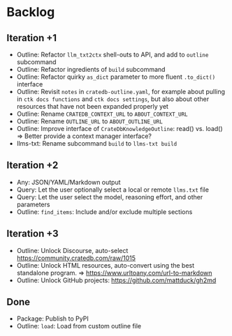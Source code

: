 # Backlog

## Iteration +1
- Outline: Refactor `llm_txt2ctx` shell-outs to API, and add to `outline` subcommand
- Outline: Refactor ingredients of `build` subcommand
- Outline: Refactor quirky `as_dict` parameter to more fluent `.to_dict()` interface
- Outline: Revisit `notes` in `cratedb-outline.yaml`, for example about
  pulling in `ctk docs functions` and `ctk docs settings`, but also about
  other resources that have not been expanded properly yet
- Outline: Rename `CRATEDB_CONTEXT_URL` to `ABOUT_CONTEXT_URL`
- Outline: Rename `OUTLINE_URL` to `ABOUT_OUTLINE_URL`
- Outline: Improve interface of `CrateDbKnowledgeOutline`: read() vs. load()
  => Better provide a context manager interface?
- llms-txt: Rename subcommand `build` to `llms-txt build`

## Iteration +2
- Any: JSON/YAML/Markdown output
- Query: Let the user optionally select a local or remote `llms.txt` file
- Query: Let the user select the model, reasoning effort, and other parameters
- Outline: `find_items`: Include and/or exclude multiple sections

## Iteration +3
- Outline: Unlock Discourse, auto-select https://community.cratedb.com/raw/1015
- Outline: Unlock HTML resources, auto-convert using the best standalone program.
  => https://www.urltoany.com/url-to-markdown
- Outline: Unlock GitHub projects: https://github.com/mattduck/gh2md

## Done
- Package: Publish to PyPI
- Outline: `load`: Load from custom outline file
